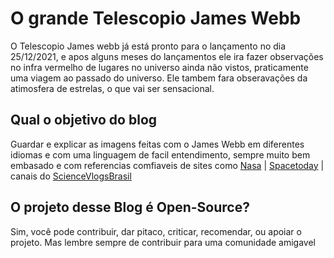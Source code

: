# O grande Telescopio James Webb

O Telescopio James webb já está pronto para o lançamento no dia 25/12/2021, e apos alguns meses do lançamentos ele ira fazer observações no infra vermelho de lugares no universo ainda não vistos, praticamente uma viagem ao passado do universo. Ele tambem fara obseravações da atimosfera de estrelas, o que vai ser sensacional.
## Qual o objetivo do blog

Guardar e explicar as imagens feitas com o James Webb em diferentes idiomas e com uma linguagem de facil entendimento, sempre muito bem embasado e com referencias comfiaveis de sites como [Nasa](https://www.nasa.gov/) | [Spacetoday](https://spacetoday.com.br/) | canais do [ScienceVlogsBrasil](https://sciencevlogsbrasil.com.br/)

## O projeto desse Blog é Open-Source?

Sim, você pode contribuir, dar pitaco, criticar, recomendar, ou apoiar o projeto. Mas lembre sempre de contribuir para uma comunidade amigavel

<!-- as imagens postadas aqui em sua maioria vem da Nasa com autorização de uso livre.  -->
